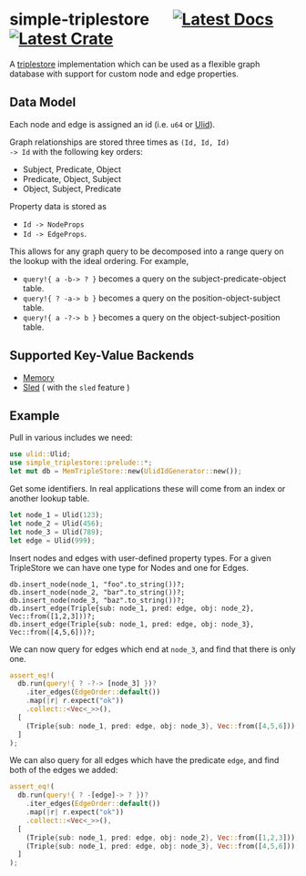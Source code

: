 # simple-triplestore &emsp; [![Latest Docs]][docs.rs] [![Latest Crate]][crates.io]
[Latest Docs]: https://img.shields.io/docsrs/simple-triplestore/0.0.2?label=docs
[Latest Crate]: https://img.shields.io/crates/v/simple-triplestore
[docs.rs]: https://docs.rs/simple-triplestore/latest/
[crates.io]: https://crates.io/crates/simple-triplestore

A [triplestore](https://en.wikipedia.org/wiki/Triplestore) implementation which can be used as a flexible graph database with support for custom node and edge properties.

## Data Model
Each node and edge is assigned an id (i.e. `u64` or [Ulid](https://docs.rs/ulid/latest/ulid/struct.Ulid.html)). 

Graph relationships are stored three times as <code>(Id, Id, Id) -> Id</code> with the following key orders:
  * Subject, Predicate, Object
  * Predicate, Object, Subject
  * Object, Subject, Predicate

Property data is stored as 
  * `Id -> NodeProps`
  * `Id -> EdgeProps`.

This allows for any graph query to be decomposed into a range query on the lookup with the ideal ordering. For example,

* `query!{ a -b-> ? }` becomes a query on the subject-predicate-object table.
* `query!{ ? -a-> b }` becomes a query on the position-object-subject table.
* `query!{ a -?-> b }` becomes a query on the object-subject-position table.

## Supported Key-Value Backends
  * [Memory](https://docs.rs/simple-triplestore/latest/simple_triplestore/struct.MemTripleStore.html)
  * [Sled](https://docs.rs/simple-triplestore/latest/simple_triplestore/struct.SledTripleStore.html) ( with the `sled` feature )

## Example

Pull in various includes we need:
```rust
use ulid::Ulid;
use simple_triplestore::prelude::*;
let mut db = MemTripleStore::new(UlidIdGenerator::new());
```

Get some identifiers. In real applications these will come from an index or another lookup table.
```rust
let node_1 = Ulid(123);
let node_2 = Ulid(456);
let node_3 = Ulid(789);
let edge = Ulid(999);
```

Insert nodes and edges with user-defined property types. For a given TripleStore we can have one type for Nodes and one for Edges.
```
db.insert_node(node_1, "foo".to_string())?;
db.insert_node(node_2, "bar".to_string())?;
db.insert_node(node_3, "baz".to_string())?;
db.insert_edge(Triple{sub: node_1, pred: edge, obj: node_2}, Vec::from([1,2,3]))?;
db.insert_edge(Triple{sub: node_1, pred: edge, obj: node_3}, Vec::from([4,5,6]))?;
```

We can now query for edges which end at `node_3`, and find that there is only one.

```rust
assert_eq!(
  db.run(query!{ ? -?-> [node_3] })?
    .iter_edges(EdgeOrder::default())
    .map(|r| r.expect("ok"))
    .collect::<Vec<_>>(),
  [
    (Triple{sub: node_1, pred: edge, obj: node_3}, Vec::from([4,5,6])),
  ]
);
```

We can also query for all edges which have the predicate `edge`, and find both of the edges we added:
```rust
assert_eq!(
  db.run(query!{ ? -[edge]-> ? })?
    .iter_edges(EdgeOrder::default())
    .map(|r| r.expect("ok"))
    .collect::<Vec<_>>(),
  [
    (Triple{sub: node_1, pred: edge, obj: node_2}, Vec::from([1,2,3])),
    (Triple{sub: node_1, pred: edge, obj: node_3}, Vec::from([4,5,6])),
  ]
);
```
